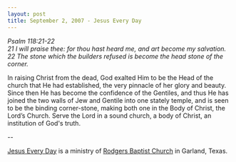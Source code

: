 ```yaml
---
layout: post
title: September 2, 2007 - Jesus Every Day
---
```


_Psalm 118:21-22  
21 I will praise thee: for thou hast heard me, and art become my
salvation.  
22 The stone which the builders refused is become the head stone of
the corner._

In raising Christ from the dead, God exalted Him to be the Head of
the church that He had established, the very pinnacle of her glory
and beauty. Since then He has become the confidence of the Gentiles,
and thus He has joined the two walls of Jew and Gentile into one
stately temple, and is seen to be the binding corner-stone, making
both one in the Body of Christ, the Lord&rsquo;s Church. Serve the
Lord in a sound church, a body of Christ, an institution of God's
truth.

 --

<a href=http://jesuseveryday.net>Jesus Every Day</a> is a ministry of <a href=http://rodgersbaptist.net>Rodgers Baptist Church</a> in Garland, Texas.
